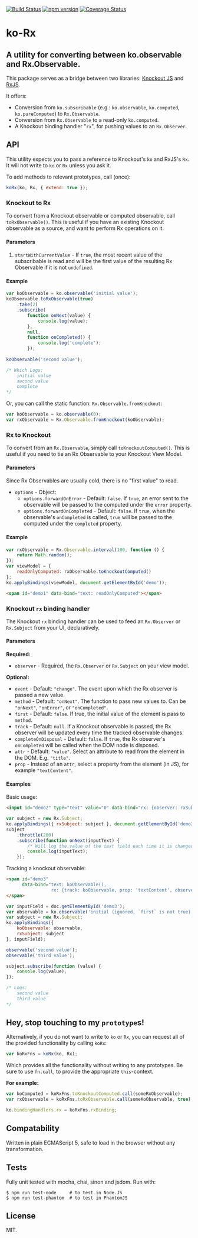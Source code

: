 [![Build Status](https://travis-ci.org/DerFlatulator/ko-Rx.svg?branch=master)](https://travis-ci.org/DerFlatulator/ko-Rx)
[![npm version](https://badge.fury.io/js/ko-rx.svg)](https://badge.fury.io/js/ko-rx)
[![Coverage Status](https://coveralls.io/repos/github/DerFlatulator/ko-Rx/badge.svg?branch=master)](https://coveralls.io/github/DerFlatulator/ko-Rx?branch=master)

# ko-Rx
## A utility for converting between ko.observable and Rx.Observable.

This package serves as a bridge between two libraries: [Knockout JS](http://knockoutjs.com) and [RxJS](https://github.com/Reactive-Extensions/RxJS/). 

It offers:
* Conversion from  `ko.subscribable` (e.g.: `ko.observable`, `ko.computed`, `ko.pureComputed`) to `Rx.Observable`.
* Conversion from `Rx.Observable` to a read-only `ko.computed`.
* A Knockout binding handler "`rx`", for pushing values to an `Rx.Observer`.

## API

This utility expects you to pass a reference to Knockout's `ko` and RxJS's `Rx`. It will not write to `ko` or `Rx` unless you ask it. 

To add methods to relevant prototypes, call (once):
```js
koRx(ko, Rx, { extend: true });
```

### Knockout to Rx

To convert from a Knockout observable or computed observable, call `toRxObservable()`. This is useful if you have an existing Knockout observable as a source, and want to perform Rx operations on it.

#### Parameters

1. `startWithCurrentValue` - If `true`, the most recent value of the subscribable is read and will be the first value of the resulting Rx Observable if it is not `undefined`.

#### Example
```js
var koObservable = ko.observable('initial value');
koObservable.toRxObservable(true)
    .take(2)
    .subscribe(
        function onNext(value) {
            console.log(value);
        }, 
        null, 
        function onCompleted() {
            console.log('complete');
        });
    
koObservable('second value');

/* Which Logs:
    initial value
    second value
    complete
*/
```

Or, you can call the static function: `Rx.Observable.fromKnockout`:

```js
var koObservable = ko.observable(0);
var rxObservable = Rx.Observable.fromKnockout(koObservable);
```

### Rx to Knockout

To convert from an `Rx.Observable`, simply call `toKnockoutComputed()`. This is useful if you need to tie an Rx Observable to your Knockout View Model.

#### Parameters

Since Rx Observables are usually cold, there is no "first value" to read.

* `options` - Object:
  - `options.forwardOnError` - Default: `false`. If `true`, an error sent to the observable will be passed to the computed under the `error` property.
  - `options.forwardOnCompleted` - Default: `false`. If `true`, when the observable's `onCompleted` is called, `true` will be passed to the computed under the `completed` property.

#### Example

```js
var rxObservable = Rx.Observable.interval(100, function () { 
    return Math.random();
});
var viewModel = {
    readOnlyComputed: rxObservable.toKnockoutComputed()
};
ko.applyBindings(viewModel, document.getElementById('demo'));
```

```html
<span id="demo1" data-bind="text: readOnlyComputed"></span>
```

###  Knockout `rx` binding handler

The Knockout `rx` binding handler can be used to feed an `Rx.Observer` or `Rx.Subject` from your UI, declaratively.

#### Parameters

**Required:**
* `observer` - Required, the `Rx.Observer` or `Rx.Subject` on your view model.

**Optional:**
* `event` - Default: `"change"`. The event upon which the Rx observer is passed a new value.
* `method` - Default: `"onNext"`. The function to pass new values to. Can be `"onNext"`, `"onError"`, or `"onCompleted"`.
* `first` - Default: `false`. If true, the initial value of the element is pass to `method`.
* `track` - Default: `null`. If a Knockout observable is passed, the Rx observer will be updated every time the tracked observable changes.
* `completeOnDisposal` - Default: `false`. If `true`, the Rx observer's `onCompleted` will be called when the DOM node is disposed.
* `attr` - Default: `"value"`. Select an attribute to read from the element in the DOM. E.g. `"title"`.
* `prop` - Instead of an `attr`, select a property from the element (in JS), for example `"textContent"`.

#### Examples

Basic usage:

```html
<input id="demo2" type="text" value="0" data-bind="rx: {observer: rxSubject}" />
```

```js
var subject = new Rx.Subject;
ko.applyBindings({ rxSubject: subject }, document.getElementById('demo2'));
subject
    .throttle(200)
    .subscribe(function onNext(inputText) {
        /* Will log the value of the text field each time it is changed. */
        console.log(inputText);
    });

```

Tracking a knockout observable:

```html
<span id="demo3" 
      data-bind="text: koObservable(),
                 rx: {track: koObservable, prop: 'textContent', observer: rxSubject}">
</span>
```

```js
var inputField = doc.getElementById('demo3');
var observable = ko.observable('initial (ignored, `first` is not true)');
var subject = new Rx.Subject;
ko.applyBindings({ 
    koObservable: observable,
    rxSubject: subject 
}, inputField);

observable('second value');
observable('third value');

subject.subscribe(function (value) {
    console.log(value);
});

/* Logs:
    second value
    third value
*/
```


## Hey, stop touching to my `prototype`s!

Alternatively, if you do not want to write to `ko` or `Rx`, you can request all of the provided functionality by calling `koRx`:

```js
var koRxFns = koRx(ko, Rx);
```

Which provides all the functionality without writing to any prototypes. Be sure to use `fn.call`, to provide the appropriate `this`-context.

**For example:**

```js
var koComputed = koRxFns.toKnockoutComputed.call(someRxObservable);
var rxObservable = koRxFns.toRxObservable.call(someKoObservable, true);

ko.bindingHandlers.rx = koRxFns.rxBinding;
```

## Compatability

Written in plain ECMAScript 5, safe to load in the browser without any transformation.

## Tests

Fully unit tested with mocha, chai, sinon and jsdom. Run with: 

```
$ npm run test-node     # to test in Node.JS
$ npm run test-phantom  # to test in PhantomJS
```

## License

MIT.
